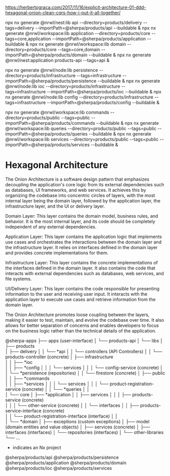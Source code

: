 https://herbertograca.com/2017/11/16/explicit-architecture-01-ddd-hexagonal-onion-clean-cqrs-how-i-put-it-all-together/

<!-- npx nx generate @nrwl/workspace:lib models --directory=domain/products --tags=domain --importPath=@sherpa/products/models --buildable
npx nx generate @nrwl/workspace:lib services --directory=domain/products --tags=domain --importPath=@sherpa/products/services --buildable
npx nx generate @nrwl/workspace:lib interfaces --directory=domain/products --tags=domain --importPath=@sherpa/products/interfaces --buildable
npx nx generate @nrwl/workspace:lib services --directory=infrastructure/firestore --tags=infrastructure --importPath=@sherpa/firestore/services --buildable
npx nx generate @nrwl/workspace:lib interfaces --directory=infrastructure/firestore --tags=infrastructure --importPath=@sherpa/firestore/interfaces --buildable

npx nx generate @nrwl/workspace:lib core --directory=application/products --tags=application --importPath=@sherpa/products/core --buildable

npx nx generate @nrwl/nest:application products-api --tags=user-interface  -->

npx nx generate @nrwl/nest:lib api --directory=products/delivery --tags=delivery --importPath=@sherpa/products/api --buildable &
npx nx generate @nrwl/workspace:lib application --directory=products/core --tags=core,application --importPath=@sherpa/products/application --buildable &
npx nx generate @nrwl/workspace:lib domain --directory=products/core --tags=core,domain --importPath=@sherpa/products/domain --buildable &
npx nx generate @nrwl/nest:application products-api --tags=api &

npx nx generate @nrwl/node:lib persistence --directory=products/infrastructure --tags=infrastructure --importPath=@sherpa/products/persistence --buildable &
npx nx generate @nrwl/node:lib ioc --directory=products/infrastructure --tags=infrastructure --importPath=@sherpa/products/ioc --buildable &
npx nx generate @nrwl/node:lib config --directory=products/infrastructure --tags=infrastructure --importPath=@sherpa/products/config --buildable &

npx nx generate @nrwl/workspace:lib commands --directory=products/public --tags=public --importPath=@sherpa/products/commands --buildable &
npx nx generate @nrwl/workspace:lib queries --directory=products/public --tags=public --importPath=@sherpa/products/queries --buildable &
npx nx generate @nrwl/workspace:lib services --directory=products/public --tags=public --importPath=@sherpa/products/services --buildable &

# Hexagonal Architecture

The Onion Architecture is a software design pattern that emphasizes decoupling the application's core logic from its external dependencies such as databases, UI frameworks, and web services. It achieves this by organizing the codebase into concentric circles of layers, with the most internal layer being the domain layer, followed by the application layer, the infrastructure layer, and the UI or delivery layer.

Domain Layer: This layer contains the domain model, business rules, and behavior. It is the most internal layer, and its code should be completely independent of any external dependencies.

Application Layer: This layer contains the application logic that implements use cases and orchestrates the interactions between the domain layer and the infrastructure layer. It relies on interfaces defined in the domain layer and provides concrete implementations for them.

Infrastructure Layer: This layer contains the concrete implementations of the interfaces defined in the domain layer. It also contains the code that interacts with external dependencies such as databases, web services, and file systems.

UI/Delivery Layer: This layer contains the code responsible for presenting information to the user and receiving user input. It interacts with the application layer to execute use cases and retrieve information from the domain layer.

The Onion Architecture promotes loose coupling between the layers, making it easier to test, maintain, and evolve the codebase over time. It also allows for better separation of concerns and enables developers to focus on the business logic rather than the technical details of the application.

@sherpa-apps
├── apps (user-interface)
│   └── products-api 
│
└── libs
    │
    ├── products    
    │   ├── delivery 
    │   │   └── *api
    │   │       └── controllers (API Controllers)
    │   │           └── products-controller (concrete)
    │   ├── infrastructure        
    │   │   ├── *ioc        
    │   │   ├── *config 
    │   │   │    └── services
    │   │   │        └── config-service (concrete)
    │   │   └── *persistence (repositories)
    │   │        └── firestore (concrete)
    │   ├── public        
    │   │   ├── *commands        
    │   │   ├── *services 
    │   │   │    └── services
    │   │   │        └── product-registration-service (concrete)
    │   │   └── *queries
    │   │   
    │   └── core
    │       ├── *application 
    │       │   ├── services 
    │       │   │   ├── products-service (concrete)         
    │       │   │   └── other-service (concrete)
    │       │   └── interfaces
    │       │       ├── products-service-interface (concrete)           
    │       │       └── product-registration-interface (interface)
    │       │           
    │       └── *domain
    │           ├── exceptions (custom exceptions)
    │           ├── model (domain entities and value objects)
    │           ├── services (concrete)
    │           ├── interfaces (interfaces)
    │           └── repositories (interfaces)
    │
    └── other-libraries
        └── ...

* indicates an Nx project 

@sherpa/products/api
@sherpa/products/persistence
@sherpa/products/application
@sherpa/products/domain
@sherpa/products/ioc
@sherpa/products/services
